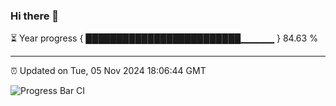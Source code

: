 ### Hi there 👋

⏳ Year progress { █████████████████████████▁▁▁▁▁ } 84.63 %

---

⏰ Updated on Tue, 05 Nov 2024 18:06:44 GMT

![Progress Bar CI](https://github.com/liununu/liununu/workflows/Progress%20Bar%20CI/badge.svg)

